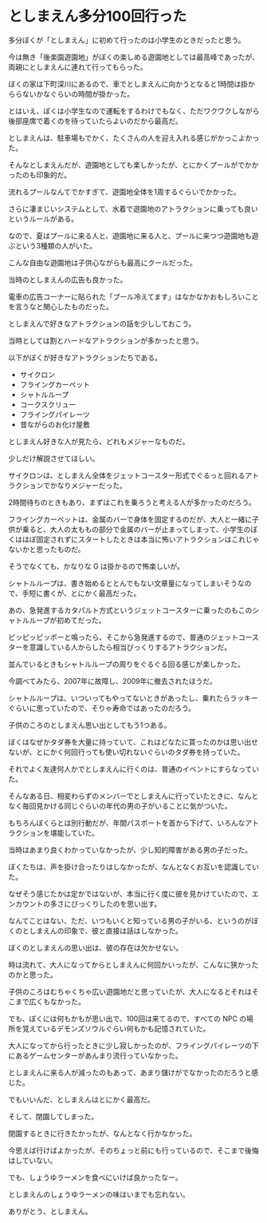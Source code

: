 # としまえん多分100回行った

多分ぼくが「としまえん」に初めて行ったのは小学生のときだったと思う。

今は無き「後楽園遊園地」がぼくの楽しめる遊園地としては最高峰であったが、両親にとしまえんに連れて行ってもらった。

ぼくの家は下町深川にあるので、車でとしまえんに向かうとなると1時間は掛かららないかなぐらいの時間が掛かった。

とはいえ、ぼくは小学生なので運転をするわけでもなく、ただワクワクしながら後部座席で着くのを待っていたらよいのだから最高だ。

としまえんは、駐車場もでかく、たくさんの人を迎え入れる感じがかっこよかった。

そんなとしまえんだが、遊園地としても楽しかったが、とにかくプールがでかかったのも印象的だ。

流れるプールなんてでかすぎて、遊園地全体を1周するぐらいでかかった。

さらに凄まじいシステムとして、水着で遊園地のアトラクションに乗っても良いというルールがある。

なので、夏はプールに来る人と、遊園地に来る人と、プールに来つつ遊園地も遊ぶという3種類の人がいた。

こんな自由な遊園地は子供心ながらも最高にクールだった。

当時のとしまえんの広告も良かった。

電車の広告コーナーに貼られた「プール冷えてます」はなかなかおもしろいことを言うなと関心したものだった。

としまえんで好きなアトラクションの話を少ししておこう。

当時としては割とハードなアトラクションが多かったと思う。

以下がぼくが好きなアトラクションたちである。

- サイクロン
- フライングカーペット
- シャトルループ
- コークスクリュー
- フライングパイレーツ
- 昔ながらのお化け屋敷

としまえん好きな人が見たら、どれもメジャーなものだ。

少しだけ解説させてほしい。

サイクロンは、としまえん全体をジェットコースター形式でぐるっと回れるアトラクションでかなりメジャーだった。

2時間待ちのときもあり、まずはこれを乗ろうと考える人が多かったのだろう。

フライングカーペットは、金属のバーで身体を固定するのだが、大人と一緒に子供が乗ると、大人の太ももの部分で金属のバーが止まってしまって、小学生のぼくはほぼ固定されずにスタートしたときは本当に怖いアトラクションはこれじゃないかと思ったものだ。

そうでなくても、かなりな G は掛かるので怖楽しいが。

シャトルループは、書き始めるととんでもない文章量になってしまいそうなので、手短に書くが、とにかく最高だった。

あの、急発進するカタパルト方式というジェットコースターに乗ったのもこのシャトルループが初めてだった。

ピッピッピッポーと鳴ったら、そこから急発進するので、普通のジェットコースターを意識している人からしたら相当びっくりするアトラクションだ。

並んでいるときもシャトルループの周りをぐるぐる回る感じが楽しかった。

今調べてみたら、2007年に故障し、2009年に撤去されたほうだ。

シャトルループは、いついってもやってないときがあったし、乗れたらラッキーぐらいに思っていたので、そりゃ寿命ではあったのだろう。

子供のころのとしまえん思い出としてもう1つある。

ぼくはなぜかタダ券を大量に持っていて、これはどなたに貰ったのかは思い出せないが、とにかく何回行っても使い切れないぐらいのタダ券を持っていた。

それでよく友達何人かでとしまえんに行くのは、普通のイベントにすらなっていた。

そんなある日、相変わらずのメンバーでとしまえんに行っていたときに、なんとなく毎回見かける同じぐらいの年代の男の子がいることに気がついた。

もちろんぼくらとは別行動だが、年間パスポートを首から下げて、いろんなアトラクションを堪能していた。

当時はあまり良くわかっていなかったが、少し知的障害がある男の子だった。

ぼくたちは、声を掛け合ったりはしなかったが、なんとなくお互いを認識していた。

なぜそう感じたかは定かではないが、本当に行く度に彼を見かけていたので、エンカウントの多さにびっくりしたのを思い出す。

なんてことはない、ただ、いつもいくと知っている男の子がいる、というのがぼくのとしまえんの印象で、彼と直接は話はしなかった。

ぼくのとしまえんの思い出は、彼の存在は欠かせない。

時は流れて、大人になってからとしまえんに何回かいったが、こんなに狭かったのかと思った。

子供のころはむちゃくちゃ広い遊園地だと思っていたが、大人になるとそれはそこまで広くもなかった。

でも、ぼくには何もかもが思い出で、100回は来てるので、すべての NPC の場所を覚えているデモンズソウルぐらい何もかも記憶されていた。

大人になってから行ったときに少し寂しかったのが、フライングパイレーツの下にあるゲームセンターがあんまり流行っていなかった。

としまえんに来る人が減ったのもあって、あまり儲けがでなかったのだろうと感じた。

でもいいんだ、としまえんはとにかく最高だ。

そして、閉園してしまった。

閉園するときに行きたかったが、なんとなく行かなかった。

今思えば行けばよかったが、そのちょっと前にも行っているので、そこまで後悔はしていない。

でも、しょうゆラーメンを食べにいけば良かったなー。

としまえんのしょうゆラーメンの味はいまでも忘れない。

ありがとう、としまえん。
